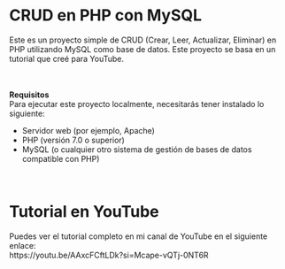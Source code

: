 <h1>CRUD en PHP con MySQL</h1>
Este es un proyecto simple de CRUD (Crear, Leer, Actualizar, Eliminar) en PHP utilizando MySQL como base de datos. Este proyecto se basa en un tutorial que creé para YouTube.
<br><br><br>

**Requisitos**
<br>
Para ejecutar este proyecto localmente, necesitarás tener instalado lo siguiente:
- Servidor web (por ejemplo, Apache) <br>
- PHP (versión 7.0 o superior) <br>
- MySQL (o cualquier otro sistema de gestión de bases de datos compatible con PHP) <br>

<br>
<h1>Tutorial en YouTube</h1>
Puedes ver el tutorial completo en mi canal de YouTube en el siguiente enlace:<br> 
https://youtu.be/AAxcFCftLDk?si=Mcape-vQTj-0NT6R
